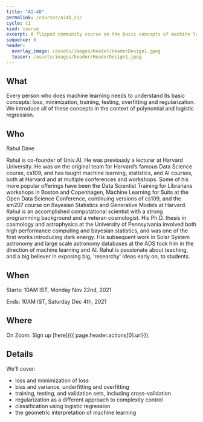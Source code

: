 ```yaml
---
title: "AI-4B"
permalink: /courses/ai4b_c1/
cycle: c1
kind: course
excerpt: A flipped community course on the basic concepts of machine learning
sequence: 8
header:
  overlay_image: /assets/images/header/HeaderDesign1.jpeg
  teaser: /assets/images/header/HeaderDesign1.jpeg
---
```


## What

Every person who does machine learning needs to understand its basic concepts: loss, minimization, 
training, testing, overfitting and regularization. We introduce all of these concepts in the context
of polynomial and logistic regression.

## Who

Rahul Dave

Rahul is co-founder of Univ.AI. He was previously a lecturer at Harvard University. He was on the original team for Harvard’s famous Data Science course, cs109, and has taught machine learning, statistics, and AI courses, both at Harvard and at multiple conferences and workshops. Some of his more popular offerings have been the Data Scientist Training for Librarians workshops in Boston and Copenhagen, Machine Learning for Suits at the Open Data Science Conference, continuing versions of cs109, and the am207 course on Bayesian Statistics and Generative Models at Harvard. Rahul is an accomplished computational scientist with a strong programming background and a veteran cosmologist. His Ph.D. thesis in cosmology and astrophysics at the University of Pennsylvania involved both high performance computing and bayesian statistics, and was one of the first works introducing dark energy. His subsequent work in Solar System astronomy and large scale astronomy databases at the ADS took him in the direction of machine learning and AI. Rahul is passionate about teaching, and a big believer in exposing big, 'researchy' ideas early on, to students. 

## When

Starts: 10AM IST, Monday Nov 22nd, 2021

Ends: 10AM IST, Saturday Dec 4th, 2021

## Where

On Zoom. Sign up [here]({{ page.header.actions[0].url}}).

## Details

We'll cover:

- loss and mimimization of loss
- bias and variance, underfitting and overfitting
- training, testing, and validation sets, including cross-validation
- regularization as a different approach to complexity control
- classification using logistic regression
- the geometric interpretation of machine learning